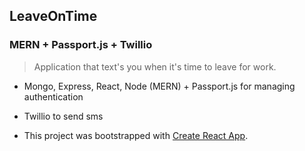 ## LeaveOnTime

### MERN + Passport.js + Twillio 
> Application that text's you when it's time to leave for work.

* Mongo, Express, React, Node (MERN) + Passport.js for managing authentication
+ Twillio to send sms
* This project was bootstrapped with [Create React App](https://github.com/facebookincubator/create-react-app).